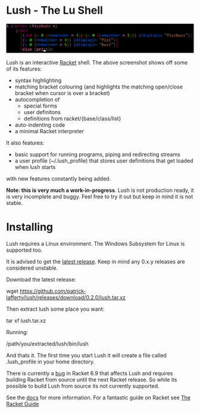 # Lush - The Lu Shell

![fizzbuzz screenshot](fizzbuzz.PNG)

Lush is an interactive [Racket](http://racket-lang.org/) shell. The above screenshot shows off some of its features:
* syntax highlighting
* matching bracket colouring (and highlights the matching open/close bracket when cursor is over a bracket)
* autocompletion of
  * special forms
  * user definitons
  * definitions from racket/{base/class/list}
* auto-indenting code
* a minimal Racket interpreter

It also features:
* basic support for running programs, piping and redirecting streams
* a user profile (~/.lush_profile) that stores user definitions that get loaded when lush starts

with new features constantly being added.

**Note: this is very much a work-in-progress**. Lush is not production ready, it is very incomplete and buggy. Feel free to try it out but keep in mind it is not stable.

# Installing

Lush requires a Linux environment. The Windows Subsystem for Linux is supported too.

It is advised to get the [latest release](https://github.com/patrick-lafferty/lush/releases/latest). Keep in mind any 0.x.y releases are considered unstable. 

Download the latest release:

wget https://github.com/patrick-lafferty/lush/releases/download/0.2.0/lush.tar.xz

Then extract lush some place you want:

tar xf lush.tar.xz

Running:

/path/you/extracted/lush/bin/lush

And thats it. The first time you start Lush it will create a file called .lush_profile in your home directory.

There is currently a [bug](https://github.com/racket/racket/issues/1712) in Racket 6.9 that affects Lush and requires building Racket from source until the next Racket release. So while its possible to build Lush from source its not currently supported.

See the [docs](https://patrick-lafferty.github.io/lush) for more information.
For a fantastic guide on Racket see [The Racket Guide](https://docs.racket-lang.org/guide/index.html)
